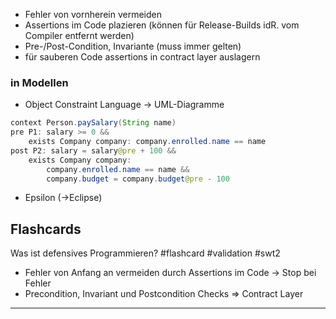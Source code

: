 - Fehler von vornherein vermeiden
- Assertions im Code plazieren (können für Release-Builds idR. vom Compiler entfernt werden)
- Pre-/Post-Condition, Invariante (muss immer gelten)
-  für  sauberen Code assertions in contract layer auslagern

### in Modellen
- Object Constraint Language -> UML-Diagramme
```java
context Person.paySalary(String name)
pre P1: salary >= 0 &&
	exists Company company: company.enrolled.name == name
post P2: salary = salary@pre + 100 &&
	exists Company company:
		company.enrolled.name == name &&
		company.budget = company.budget@pre - 100
```
- Epsilon (->Eclipse)

## Flashcards

Was ist defensives Programmieren? #flashcard #validation #swt2
- Fehler von Anfang an vermeiden durch Assertions im Code -> Stop bei Fehler
- Precondition, Invariant und Postcondition Checks => Contract Layer
- - -